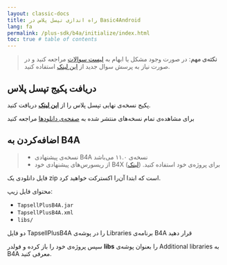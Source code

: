 ```yaml
---
layout: classic-docs
title: راه اندازی تپسل پلاس در Basic4Android
lang: fa
permalink: /plus-sdk/b4a/initialize/index.html
toc: true # table of contents
---
```


> **نکته‌ی مهم**: در صورت وجود مشکل یا ابهام به [لیست سوالات](https://github.com/tapsellorg/TapsellPlusSDK-B4APlugin/issues?q=is%3Aissue) مراجعه کنید و در صورت نیاز به پرسش سوال جدید از [این لینک](https://github.com/tapsellorg/TapsellPlusSDK-B4APlugin/issues/new) استفاده کنید.

## دریافت پکیج تپسل پلاس

پکیج نسخه‌ی نهایی تپسل پلاس را از
[**این لینک**](https://github.com/tapsellorg/TapsellPlusSDK-B4APlugin/releases)
دریافت کنید.

برای مشاهده‌ی تمام نسخه‌های منتشر شده به
[صفحه‌ی دانلودها](https://github.com/tapsellorg/TapsellPlusSDK-B4APlugin/releases)
مراجعه کنید

## اضافه‌کردن به B4A

> - نسخه‌ی پیشنهادی B4A نسخه‌ی ۱۱.۰ می‌باشد  
> - از ریسورس‌های پیشنهادی خود B4X برای پروژه‌ی خود استفاده کنید. ([لینک](https://www.b4x.com/b4a.html))


فایل دانلودی یک
zip
است که ابتدا آن‌را اکسترکت خواهید کرد.

محتوای فایل زیپ:  
- `TapsellPlusB4A.jar`
- `TapsellPlusB4A.xml`
- `libs/`

دو فایل
TapsellPlusB4A
را در پوشه‌ی
Libraries
برنامه‌ی
B4A
قرار دهید

سپس پروژه‌ی خود را باز کرده و فولدر
**libs**
را بعنوان پوشه‌ی 
Additional libraries
به
B4A
معرفی کنید.

